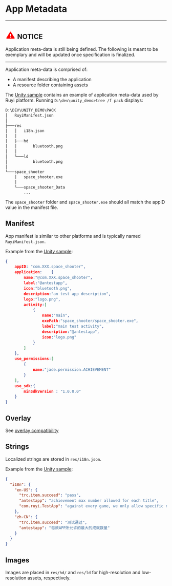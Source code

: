 # App Metadata

---
## ![](/docs/img/warning.png) NOTICE
Application meta-data is still being defined.
The following is meant to be exemplary and will be updated once specification is finalized.

---	

Application meta-data is comprised of:

- A manifest describing the application
- A resource folder containing assets

The [Unity sample](https://github.com/subor/sample_unity_space_shooter) contains an example of application meta-data used by Ruyi platform.  Running `D:\dev\unity_demo>tree /f pack` displays:
```
D:\DEV\UNITY_DEMO\PACK
│   RuyiManifest.json
│
├───res
│   │   i18n.json
│   │
│   ├───hd
│   │       bluetooth.png
│   │
│   └───ld
│           bluetooth.png
│
└───space_shooter
    │   space_shooter.exe
    │
    └───space_shooter_Data
        ...
```

The `space_shooter` folder and `space_shooter.exe` should all match the appID value in the manifest file.

## Manifest

App manifest is similar to other platforms and is typically named `RuyiManifest.json`.

Example from the [Unity sample](https://github.com/subor/sample_unity_space_shooter/blob/master/Pack/RuyiManifest.json):
```json
{
	appID: "com.XXX.space_shooter",
	application:	{
		name:"@com.XXX.space_shooter",
		label:"@antestapp",
		icon:"bluetooth.png",
		description:"an test app description",
		logo:"logo.png",
		activity:[
			{
				name:"main",
				exePath:"space_shooter/space_shooter.exe",
				label:"main test activity",
				description:"@antestapp",
				icon:"logo.png"
			}
		]
	},
	use_permissions:[
		{
			name:"jade.permission.ACHIEVEMENT"
		}
	],
	use_sdk:{
		minSdkVersion : "1.0.0.0"
	}
}
```

## Overlay

See [overlay compatibility](overlay.md#compatibility)

## Strings

Localized strings are stored in `res/i18n.json`.

Example from the [Unity sample](https://github.com/subor/sample_unity_space_shooter/blob/master/Pack/res/i18n.json):
```json
{
  "i18n": {
    "en-US": {
      "trc.item.succeed": "pass",
      "antestapp": "achievement max number allowed for each title",
      "com.ruyi.TestApp": "against every game, we only allow specific number of achievement to be created"
    },
    "zh-CN": {
      "trc.item.succeed": "测试通过",
      "antestapp": "每款APP所允许的最大的成就数量"
    }
  }
}
```

## Images

Images are placed in `res/hd/` and `res/ld` for high-resolution and low-resolution assets, respectively.